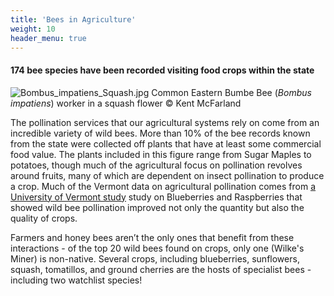 ```yaml
---
title: 'Bees in Agriculture'
weight: 10
header_menu: true
---
```

<div class="lead">
  <h4>174 bee species have been recorded visiting food crops within the state</h4>
</div>

<div class="row">
  <div class="col-lg-6">
    <img
      src="https://stateofbees.vtatlasoflife.org/images/Bombus_impatiens_Squash.jpg"
      alt="Bombus_impatiens_Squash.jpg"
      title="Common Eastern Bumbe Bee (Bombus impatiens) at squash flower"
      >
      <label class="image-caption">Common Eastern Bumbe Bee (<i>Bombus impatiens</i>) worker in a squash flower © Kent McFarland</label>
  </div>
  <div class="col-lg-6">
    <p>
    The pollination services that our agricultural systems rely on come from an incredible variety of wild bees. More than 10% of the bee records known from the state were collected off plants that have at least some commercial food value. The plants included in this figure range from Sugar Maples to potatoes, though much of the agricultural focus on pollination revolves around fruits, many of which are dependent on insect pollination to produce a crop. Much of the Vermont data on agricultural pollination comes from <a href="https://www.sciencedirect.com/science/article/abs/pii/S0167880918304419" target="blank_"><u> a University of Vermont study</u></a> study on Blueberries and Raspberries that showed wild bee pollination improved not only the quantity but also the quality of crops.
    </p>
    <p>
    Farmers and honey bees aren’t the only ones that benefit from these interactions - of the top 20 wild bees found on crops, only one (Wilke's Miner) is non-native. Several crops, including blueberries, sunflowers, squash, tomatillos, and ground cherries are the hosts of specialist bees - including two watchlist species!
    </p>
  </div>
</div>
